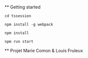 ** Getting started

`cd tssession`

`npm install -g webpack`

`npm install`

`npm run start`

** Projet Marie Comon & Louis Fruleux